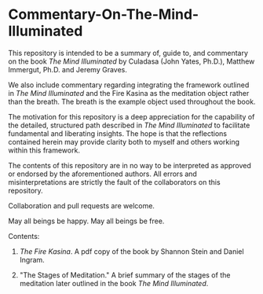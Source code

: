 # Commentary-On-The-Mind-Illuminated
This repository is intended to be a summary of, guide to, and
commentary on the book _The Mind Illuminated_ by Culadasa (John Yates,
Ph.D.), Matthew Immergut, Ph.D. and Jeremy Graves.

We also include commentary regarding integrating the framework
outlined in _The Mind Illuminated_ and the Fire Kasina as the
meditation object rather than the breath.  The breath is the example object
used throughout the book.

The motivation for this
repository is a deep appreciation for the capability of the detailed,
structured path described in _The Mind Illuminated_ to facilitate fundamental
and liberating insights.  The hope is that the reflections contained
herein may provide clarity both to myself and others working within
this framework.

The contents of this repository are in no way to be interpreted as
approved or endorsed by the aforementioned authors.  All errors and
misinterpretations are strictly the fault of the collaborators on this
repository.

Collaboration and pull requests are welcome.

May all beings be happy.  May all beings be free.

Contents:

1.  _The Fire Kasina_.  A pdf copy of the book by Shannon Stein and
Daniel Ingram.

2.  "The Stages of Meditation."  A brief summary of the stages of the
meditation later outlined in the book _The Mind Illuminated_.






